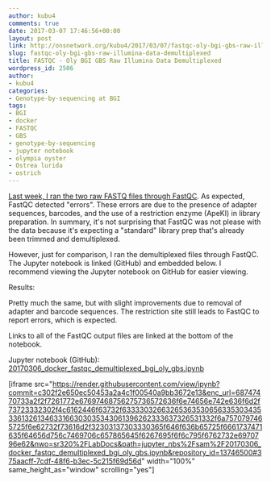```yaml
---
author: kubu4
comments: true
date: 2017-03-07 17:46:56+00:00
layout: post
link: http://onsnetwork.org/kubu4/2017/03/07/fastqc-oly-bgi-gbs-raw-illumina-data-demultiplexed/
slug: fastqc-oly-bgi-gbs-raw-illumina-data-demultiplexed
title: FASTQC - Oly BGI GBS Raw Illumina Data Demultiplexed
wordpress_id: 2506
author:
- kubu4
categories:
- Genotype-by-sequencing at BGI
tags:
- BGI
- docker
- FASTQC
- GBS
- genotype-by-sequencing
- jupyter notebook
- olympia oyster
- Ostrea lurida
- ostrich
---
```


[Last week, I ran the two raw FASTQ files through FastQC](http://onsnetwork.org/kubu4/2017/03/02/fastqc-oly-bgi-gbs-raw-illumina-data/). As expected, FastQC detected "errors". These errors are due to the presence of adapter sequences, barcodes, and the use of a restriction enzyme (ApeKI) in library preparation. In summary, it's not surprising that FastQC was not please with the data because it's expecting a "standard" library prep that's already been trimmed and demultiplexed.

However, just for comparison, I ran the demultiplexed files through FastQC. The Jupyter notebook is linked (GitHub) and embedded below. I recommend viewing the Jupyter notebook on GitHub for easier viewing.

Results:

Pretty much the same, but with slight improvements due to removal of adapter and barcode sequences. The restriction site still leads to FastQC to report errors, which is expected.

Links to all of the FastQC output files are linked at the bottom of the notebook.

Jupyter notebook (GitHub): [20170306_docker_fastqc_demultiplexed_bgi_oly_gbs.ipynb
](https://github.com/sr320/LabDocs/blob/master/jupyter_nbs/sam/20170306_docker_fastqc_demultiplexed_bgi_oly_gbs.ipynb)

[iframe src="https://render.githubusercontent.com/view/ipynb?commit=c302f2e650ec50453a2a4c1f00540a9bb3672e13&enc_url=68747470733a2f2f7261772e67697468756275736572636f6e74656e742e636f6d2f73723332302f4c6162446f63732f633330326632653635306563353034353361326134633166303035343061396262333637326531332f6a7570797465725f6e62732f73616d2f32303137303330365f646f636b65725f6661737471635f64656d756c7469706c657865645f6267695f6f6c795f6762732e6970796e62&nwo=sr320%2FLabDocs&path=jupyter_nbs%2Fsam%2F20170306_docker_fastqc_demultiplexed_bgi_oly_gbs.ipynb&repository_id=13746500#375aacff-7cdf-48f6-b3ec-5c215f69d56d" width="100%" same_height_as="window" scrolling="yes"]
